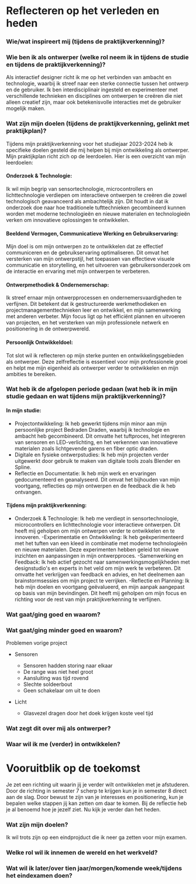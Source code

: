 # Reflecteren op het verleden en heden

### Wie/wat inspireert mij (tijdens de praktijkverkenning)?
    
### Wie ben ik als ontwerper (welke rol neem ik in tijdens de studie en tijdens de praktijkverkenning)?
Als interactief designer richt ik me op het verbinden van ambacht en technologie, waarbij ik streef naar een sterke connectie tussen het ontwerp en de gebruiker. Ik ben interdisciplinair ingesteld en experimenteer met verschillende technieken en disciplines om ontwerpen te creëren die niet alleen creatief zijn, maar ook betekenisvolle interacties met de gebruiker mogelijk maken.

### Wat zijn mijn doelen (tijdens de praktijkverkenning, gelinkt met praktijkplan)?
Tijdens mijn praktijkverkenning voor het studiejaar 2023-2024 heb ik specifieke doelen gesteld die mij helpen bij mijn ontwikkeling als ontwerper. Mijn praktijkplan richt zich op de leerdoelen. Hier is een overzicht van mijn leerdoelen:

#### Onderzoek & Technologie: 
Ik wil mijn begrip van sensortechnologie, microcontrollers en lichttechnologie verdiepen om interactieve ontwerpen te creëren die zowel technologisch geavanceerd als ambachtelijk zijn. Dit houdt in dat ik onderzoek doe naar hoe traditionele tufttechnieken gecombineerd kunnen worden met moderne technologieën en nieuwe materialen en technologieën verken om innovatieve oplossingen te ontwikkelen.

#### Beeldend Vermogen, Communicatieve Werking en Gebruikservaring: 
Mijn doel is om mijn ontwerpen zo te ontwikkelen dat ze effectief communiceren en de gebruikservaring optimaliseren. Dit omvat het versterken van mijn ontwerpstijl, het toepassen van effectieve visuele communicatie en storytelling, en het uitvoeren van gebruikersonderzoek om de interactie en ervaring met mijn ontwerpen te verbeteren.

#### Ontwerpmethodiek & Ondernemerschap:
Ik streef ernaar mijn ontwerpprocessen en ondernemersvaardigheden te verfijnen. Dit betekent dat ik gestructureerde werkmethodieken en projectmanagementtechnieken leer en ontwikkel, en mijn samenwerking met anderen verbeter. Mijn focus ligt op het efficiënt plannen en uitvoeren van projecten, en het versterken van mijn professionele netwerk en positionering in de ontwerpwereld.

#### Persoonlijk Ontwikkeldoel: 
Tot slot wil ik reflecteren op mijn sterke punten en ontwikkelingsgebieden als ontwerper. Deze zelfreflectie is essentieel voor mijn professionele groei en helpt me mijn eigenheid als ontwerper verder te ontwikkelen en mijn ambities te bereiken.

### Wat heb ik de afgelopen periode gedaan (wat heb ik in mijn studie gedaan en wat tijdens mijn praktijkverkenning)? 

#### In mijn studie:

- Projectontwikkeling: Ik heb gewerkt tijdens mijn minor aan mijn persoonlijke project Bedraden Draden, waarbij ik technologie en ambacht heb gecombineerd. Dit omvatte het tuftproces, het integreren van sensoren en LED-verlichting, en het verkennen van innovatieve materialen zoals lichtgevende garens en fiber optic draden.
- Digitale en fysieke ontwerpstudies: Ik heb mijn projecten verder uitgewerkt door gebruik te maken van digitale tools zoals Blender en Spline.
- Reflectie en Documentatie: Ik heb mijn werk en ervaringen gedocumenteerd en geanalyseerd. Dit omvat het bijhouden van mijn voortgang, reflecties op mijn ontwerpen en de feedback die ik heb ontvangen.

#### Tijdens mijn praktijkverkenning:

- Onderzoek & Technologie: Ik heb me verdiept in sensortechnologie, microcontrollers en lichttechnologie voor interactieve ontwerpen. Dit heeft mij geholpen om mijn ontwerpen verder te ontwikkelen en te innoveren.
-Experimentatie en Ontwikkeling: Ik heb geëxperimenteerd met het tuften van een kleed in combinatie met moderne technologieën en nieuwe materialen. Deze experimenten hebben geleid tot nieuwe inzichten en aanpassingen in mijn ontwerpproces.
-Samenwerking en Feedback: Ik heb actief gezocht naar samenwerkingsmogelijkheden met designstudio's en experts in het veld om mijn werk te verbeteren. Dit omvatte het verkrijgen van feedback en advies, en het deelnemen aan brainstormsessies om mijn project te verrijken.
-Reflectie en Planning: Ik heb mijn doelen en voortgang geëvalueerd, en mijn aanpak aangepast op basis van mijn bevindingen. Dit heeft mij geholpen om mijn focus en richting voor de rest van mijn praktijkverkenning te verfijnen.

### Wat gaat/ging goed en waarom?

### Wat gaat/ging minder goed en waarom?
Problemen vorige project
- Sensoren
	- Sensoren hadden storing naar elkaar
	- De range was niet heel groot
	- Aansluiting was tijd rovend
	- Slechte soldeerbout
	- Geen schakelaar om uit te doen
	
- Licht
	- Glasvezel dragen door het doek krijgen koste veel tijd


### Wat zegt dit over mij als ontwerper?

### Waar wil ik me (verder) in ontwikkelen?


# Vooruitblik op de toekomst 
Je zet een richting uit waarin jij je verder wilt ontwikkelen met je afstuderen. Door de richting in semester 7 scherp te krijgen kun je in semester 8 direct aan de slag. Door bewust te zijn van je interesses en positionering, kun je bepalen welke stappen jij kan zetten om daar te komen. Bij de reflectie heb je al benoemd hoe je jezelf ziet. Nu kijk je verder dan het heden.

### Wat zijn mijn doelen?
Ik wil trots zijn op een eindprojduct die ik neer ga zetten voor mijn examen. 

### Welke rol wil ik innemen de wereld en het werkveld?


### Wat wil ik later/over tien jaar/morgen/komende week/tijdens het eindexamen doen?  
